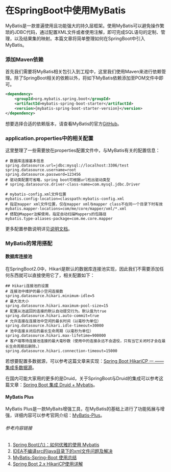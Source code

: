 # 在SpringBoot中使用MyBatis

MyBatis是一款普遍使用且功能强大的持久层框架。使用MyBatis可以避免操作繁琐的JDBC代码，通过配置XML文件或者使用注解，即可完成SQL语句的定制、管理，以及结果集的映射。本篇文章将简单整理如何在SpringBoot中引入MyBatis。

### 添加Maven依赖

首先我们需要将MyBatis相关包引入到工程中，这里我们使用Maven来进行依赖管理。除了SpringBoot相关的依赖以外，将如下MyBatis依赖添加至POM文件中即可。

```xml
<dependency>
    <groupId>org.mybatis.spring.boot</groupId>
    <artifactId>mybatis-spring-boot-starter</artifactId>
    <version>{mybatis-spring-boot-starter-version}</version>
</dependency>
```

想要选择合适的依赖版本，请查看MyBatis的官方[GitHub](https://github.com/mybatis/spring-boot-starter)。

### application.properties中的相关配置

这里整理了一些需要放在properties配置文件中，与MyBatis有关的配置信息：

```properties
# 数据库连接基本信息
spring.datasource.url=jdbc:mysql://localhost:3306/test
spring.datasource.username=root
spring.datasource.password=123456
# 驱动类配置可省略，spring boot可根据url检出驱动类型
# spring.datasource.driver-class-name=com.mysql.jdbc.Driver

# mybatis-config.xml文件位置
mybatis.config-location=classpath:mybatis-config.xml
# 指定mapper xml文件位置，仅在mapper xml与mapper class不在同一个目录下时有效
mybatis.mapper-locations=com/me/core/mapper/xml/*.xml
# 搭配@Mapper注解使用，指定自动扫描Mappers的包路径
mybatis.type-aliases-package=com.me.core.mapper
```

更多配置参数说明详见[说明文档](http://www.mybatis.org/spring-boot-starter/mybatis-spring-boot-autoconfigure/index.html)。

### MyBatis的常用搭配

#### 数据库连接池

在SpringBoot2.0中，Hikari是默认的数据库连接池实现，因此我们不需要添加任何东西就可以直接使用它了，相关配置如下：

```properties
## Hikari连接池的设置
# 连接池中维护的最小空闲连接数
spring.datasource.hikari.minimum-idle=5
# 最大池大小
spring.datasource.hikari.maximum-pool-size=15
# 配置从池返回的连接的默认自动提交行为。默认值为true
spring.datasource.hikari.auto-commit=true
# 允许连接在连接池中空闲的最长时间（以毫秒为单位）
spring.datasource.hikari.idle-timeout=30000
# 池中连接关闭后的最长生命周期（以毫秒为单位）
spring.datasource.hikari.max-lifetime=900000
# 客户端等待连接池连接的最大毫秒数（使用中的连接永远不会退役，只有当它关闭时才会在最长生命周期后删除。）
spring.datasource.hikari.connection-timeout=15000
```

若想要配置多数据源，可以参考这篇文章来实现：[Spring Boot HikariCP 一 ——集成多数据源](https://blog.csdn.net/qq_35981283/article/details/78846892)。

在国内可能大家用的更多的是Druid，关于SpringBoot与Druid的集成可以参考这篇文章：[Spring Boot 集成 Druid + Mybatis](https://www.jianshu.com/p/9dc6f4418a06)。

#### MyBatis Plus

MyBatis Plus是一款MyBaits增强工具，在MyBatis的基础上进行了功能拓展与增强，详细内容可以参考官网介绍：[MyBatis-Plus](https://mp.baomidou.com/)。



###### 参考内容链接

1. [Spring Boot(六)：如何优雅的使用 Mybatis](http://www.ityouknow.com/springboot/2016/11/06/spring-boot-mybatis.html)
2. [IDEA不编译src的java目录下的xml文件问题及解决](https://segmentfault.com/a/1190000014014871)
3. [MyBatis-Spring-Boot 使用总结](https://www.cnblogs.com/larryzeal/p/5874107.html)
4. [Spring Boot 2.x HikariCP使用详解](http://www.leftso.com/blog/520)
